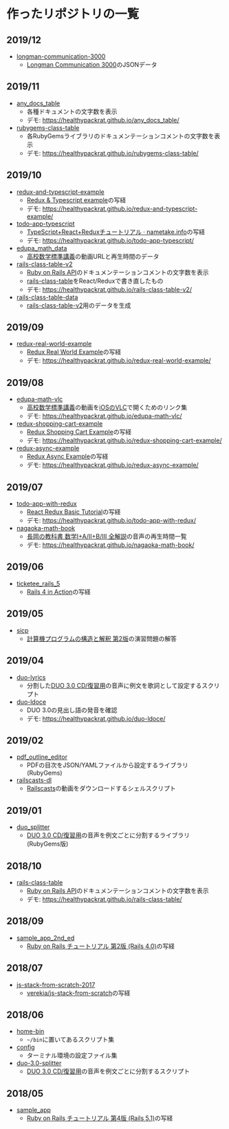 # 作ったリポジトリの一覧

## 2019/12

- [longman-communication-3000](https://github.com/healthypackrat/longman-communication-3000)
    - [Longman Communication 3000](https://www.google.com/search?q=Longman+Communication+3000)のJSONデータ

## 2019/11

- [any\_docs\_table](https://github.com/healthypackrat/any_docs_table)
    - 各種ドキュメントの文字数を表示
    - デモ: <https://healthypackrat.github.io/any_docs_table/>
- [rubygems-class-table](https://github.com/healthypackrat/rubygems-class-table)
    - 各RubyGemsライブラリのドキュメンテーションコメントの文字数を表示
    - デモ: <https://healthypackrat.github.io/rubygems-class-table/>

## 2019/10

- [redux-and-typescript-example](https://github.com/healthypackrat/redux-and-typescript-example)
    - [Redux & Typescript example](https://redux.js.org/recipes/usage-with-typescript)の写経
    - デモ: <https://healthypackrat.github.io/redux-and-typescript-example/>
- [todo-app-typescript](https://github.com/healthypackrat/todo-app-typescript)
    - [TypeScript+React+Reduxチュートリアル · nametake.info](https://nametake.github.io/posts/2018/12/05/typescript-react-redux-tutorial/)の写経
    - デモ: <https://healthypackrat.github.io/todo-app-typescript/>
- [edupa\_math\_data](https://github.com/healthypackrat/edupa_math_data)
    - [高校数学標準講義](http://edupa.org/?p=4904)の動画URLと再生時間のデータ
- [rails-class-table-v2](https://github.com/healthypackrat/rails-class-table-v2)
    - [Ruby on Rails API](https://api.rubyonrails.org/)のドキュメンテーションコメントの文字数を表示
    - [rails-class-table](https://github.com/healthypackrat/rails-class-table)をReact/Reduxで書き直したもの
    - デモ: <https://healthypackrat.github.io/rails-class-table-v2/>
- [rails-class-table-data](https://github.com/healthypackrat/rails-class-table-data)
    - [rails-class-table-v2](https://github.com/healthypackrat/rails-class-table-v2)用のデータを生成

## 2019/09

- [redux-real-world-example](https://github.com/healthypackrat/redux-real-world-example)
    - [Redux Real World Example](https://github.com/reduxjs/redux/tree/master/examples/real-world)の写経
    - デモ: <https://healthypackrat.github.io/redux-real-world-example/>

## 2019/08

- [edupa-math-vlc](https://github.com/healthypackrat/edupa-math-vlc)
    - [高校数学標準講義](http://edupa.org/?p=4904)の動画を[iOSのVLC](https://apps.apple.com/jp/app/vlc-for-mobile/id650377962)で開くためのリンク集
    - デモ: <https://healthypackrat.github.io/edupa-math-vlc/>
- [redux-shopping-cart-example](https://github.com/healthypackrat/redux-shopping-cart-example)
    - [Redux Shopping Cart Example](https://github.com/reduxjs/redux/tree/master/examples/shopping-cart)の写経
    - デモ: <https://healthypackrat.github.io/redux-shopping-cart-example/>
- [redux-async-example](https://github.com/healthypackrat/redux-async-example)
    - [Redux Async Example](https://github.com/reduxjs/redux/tree/master/examples/async)の写経
    - デモ: <https://healthypackrat.github.io/redux-async-example/>

## 2019/07

- [todo-app-with-redux](https://github.com/healthypackrat/todo-app-with-redux)
    - [React Redux Basic Tutorial](https://react-redux.js.org/introduction/basic-tutorial)の写経
    - デモ: <https://healthypackrat.github.io/todo-app-with-redux/>
- [nagaoka-math-book](https://github.com/healthypackrat/nagaoka-math-book)
    - [長岡の教科書 数学I+A/II+B/III 全解説](https://www.obunsha.co.jp/service/nagaoka/other.html)の音声の再生時間一覧
    - デモ: <https://healthypackrat.github.io/nagaoka-math-book/>

## 2019/06

- [ticketee\_rails\_5](https://github.com/healthypackrat/ticketee_rails_5)
    - [Rails 4 in Action](https://www.manning.com/books/rails-4-in-action)の写経

## 2019/05

- [sicp](https://github.com/healthypackrat/sicp)
    - [計算機プログラムの構造と解釈 第2版](https://www.shoeisha.co.jp/book/detail/9784798135984)の演習問題の解答

## 2019/04

- [duo-lyrics](https://github.com/healthypackrat/duo-lyrics)
    - 分割した[DUO 3.0 CD/復習用](https://www.amazon.co.jp/dp/4900790079)の音声に例文を歌詞として設定するスクリプト
- [duo-ldoce](https://github.com/healthypackrat/duo-ldoce)
    - DUO 3.0の見出し語の発音を確認
    - デモ: <https://healthypackrat.github.io/duo-ldoce/>

## 2019/02

- [pdf\_outline\_editor](https://github.com/healthypackrat/pdf_outline_editor)
    - PDFの目次をJSON/YAMLファイルから設定するライブラリ (RubyGems)
- [railscasts-dl](https://github.com/healthypackrat/railscasts-dl)
    - [Railscasts](http://railscasts.com/)の動画をダウンロードするシェルスクリプト

## 2019/01

- [duo\_splitter](https://github.com/healthypackrat/duo_splitter)
    - [DUO 3.0 CD/復習用](https://www.amazon.co.jp/dp/4900790079)の音声を例文ごとに分割するライブラリ (RubyGems版)

## 2018/10

- [rails-class-table](https://github.com/healthypackrat/rails-class-table)
    - [Ruby on Rails API](https://api.rubyonrails.org/)のドキュメンテーションコメントの文字数を表示
    - デモ: <https://healthypackrat.github.io/rails-class-table/>

## 2018/09

- [sample\_app\_2nd\_ed](https://github.com/healthypackrat/sample_app_2nd_ed)
    - [Ruby on Rails チュートリアル 第2版 (Rails 4.0)](https://railstutorial.jp/?version=4.0)の写経

## 2018/07

- [js-stack-from-scratch-2017](https://github.com/healthypackrat/js-stack-from-scratch-2017)
    - [verekia/js-stack-from-scratch](https://github.com/verekia/js-stack-from-scratch)の写経

## 2018/06

- [home-bin](https://github.com/healthypackrat/home-bin)
    - `~/bin`に置いてあるスクリプト集
- [config](https://github.com/healthypackrat/config)
    - ターミナル環境の設定ファイル集
- [duo-3.0-splitter](https://github.com/healthypackrat/duo-3.0-splitter)
    - [DUO 3.0 CD/復習用](https://www.amazon.co.jp/dp/4900790079)の音声を例文ごとに分割するスクリプト

## 2018/05

- [sample\_app](https://github.com/healthypackrat/sample_app)
    - [Ruby on Rails チュートリアル 第4版 (Rails 5.1)](https://railstutorial.jp/?version=5.1)の写経
